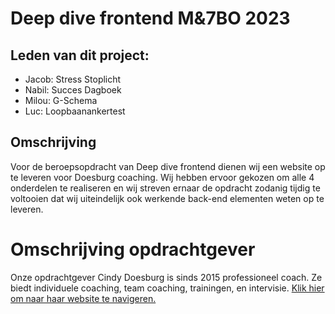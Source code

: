 # Deep dive frontend M&7BO 2023

## Leden van dit project: 
- Jacob: Stress Stoplicht
- Nabil: Succes Dagboek
- Milou: G-Schema
- Luc: Loopbaanankertest

## Omschrijving
 Voor de beroepsopdracht van Deep dive frontend dienen wij een website op te leveren voor Doesburg coaching. Wij hebben ervoor gekozen om alle 4 onderdelen te realiseren en wij streven ernaar de opdracht zodanig tijdig te voltooien dat wij uiteindelijk ook werkende back-end elementen weten op te leveren. 

# Omschrijving opdrachtgever
Onze opdrachtgever Cindy Doesburg is sinds 2015 professioneel coach. Ze biedt individuele coaching, team coaching, trainingen, en intervisie. [Klik hier om naar haar website te navigeren.](https://doesburgcoaching.nl/)
